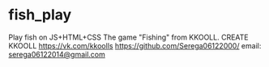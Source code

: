 # fish_play
Play fish on JS+HTML+CSS
The game "Fishing" from KKOOLL.
CREATE KKOOLL 
https://vk.com/kkoolls
https://github.com/Serega06122000/ 
email: serega06122014@gmail.com
